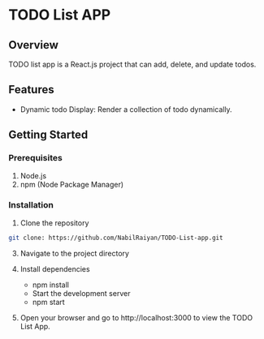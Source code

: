 # TODO List APP
## Overview
TODO list app is a React.js project that can add, delete, and update todos. 

## Features
- Dynamic todo Display: Render a collection of todo dynamically. 

## Getting Started
### Prerequisites
 1. Node.js
 2. npm (Node Package Manager)

### Installation
  1. Clone the repository 
  ``` bash
  git clone: https://github.com/NabilRaiyan/TODO-List-app.git
```
  3. Navigate to the project directory
  4. Install dependencies
     - npm install
     - Start the development server
     - npm start
  
  5. Open your browser and go to http://localhost:3000 to view the TODO List App.
